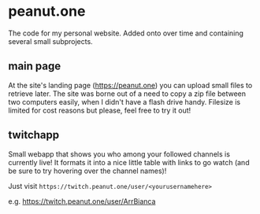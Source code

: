 # peanut.one

The code for my personal website. Added onto over time and containing several small subprojects.

## main page

At the site's landing page (https://peanut.one) you can upload small files to retrieve later. The site was borne out of a need to copy a zip file between two computers easily, when I didn't have a flash drive handy. Filesize is limited for cost reasons but please, feel free to try it out!

## twitchapp

Small webapp that shows you who among your followed channels is currently live! It formats it into a nice little table with links to go watch (and be sure to try hovering over the channel names)!

Just visit `https://twitch.peanut.one/user/<yourusernamehere>`

  e.g. https://twitch.peanut.one/user/ArrBianca

